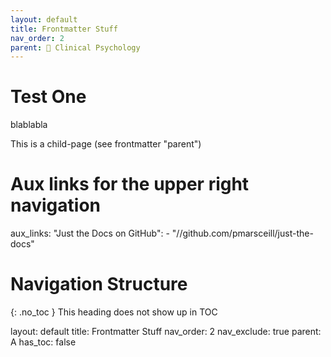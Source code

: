 ```yaml
---
layout: default
title: Frontmatter Stuff
nav_order: 2
parent: 📕 Clinical Psychology
---
```


# Test One
blablabla

This is a child-page (see frontmatter "parent")

# Aux links for the upper right navigation
aux_links:
  "Just the Docs on GitHub":
    - "//github.com/pmarsceill/just-the-docs"


# Navigation Structure
{: .no_toc }
This heading does not show up in TOC



layout: default
title: Frontmatter Stuff
nav_order: 2
nav_exclude: true
parent: A
has_toc: false
